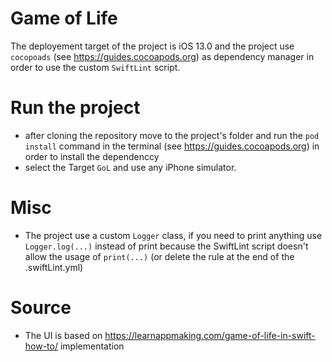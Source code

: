 # Game of Life


 The deployement target of the project is iOS 13.0 and the project use `cocopoads` (see https://guides.cocoapods.org) as dependency manager in order to use the custom `SwiftLint` script.

# Run the project

 - after cloning the repository move to the project's folder and run the `pod install` command in the terminal (see https://guides.cocoapods.org) in order to install the dependenccy
 - select the Target `GoL` and use any iPhone simulator.
 
 # Misc
- The project use a custom `Logger` class, if you need to print anything use `Logger.log(...)` instead of print because the SwiftLint script doesn't allow the usage of `print(...)` (or delete the rule at the end of the .swiftLint.yml)

# Source
- The UI is based on https://learnappmaking.com/game-of-life-in-swift-how-to/ implementation
